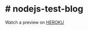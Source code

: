 <h1># nodejs-test-blog</h1>

Watch a preview on <a href="https://testblognodejs.herokuapp.com/">HEROKU</a>
